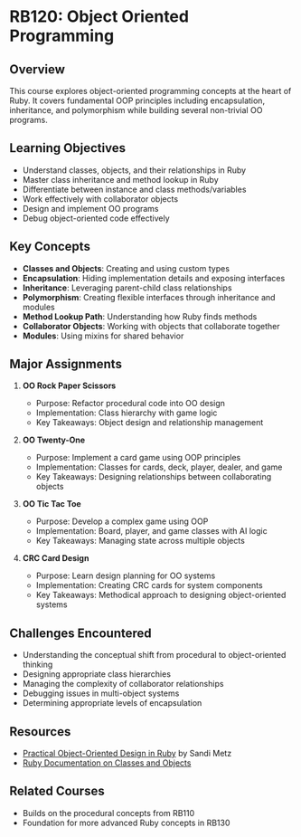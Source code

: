 # RB120: Object Oriented Programming

## Overview
This course explores object-oriented programming concepts at the heart of Ruby. It covers fundamental OOP principles including encapsulation, inheritance, and polymorphism while building several non-trivial OO programs.

## Learning Objectives
- Understand classes, objects, and their relationships in Ruby
- Master class inheritance and method lookup in Ruby
- Differentiate between instance and class methods/variables
- Work effectively with collaborator objects
- Design and implement OO programs
- Debug object-oriented code effectively

## Key Concepts
- **Classes and Objects**: Creating and using custom types
- **Encapsulation**: Hiding implementation details and exposing interfaces
- **Inheritance**: Leveraging parent-child class relationships
- **Polymorphism**: Creating flexible interfaces through inheritance and modules
- **Method Lookup Path**: Understanding how Ruby finds methods
- **Collaborator Objects**: Working with objects that collaborate together
- **Modules**: Using mixins for shared behavior

## Major Assignments
1. **OO Rock Paper Scissors**
   - Purpose: Refactor procedural code into OO design
   - Implementation: Class hierarchy with game logic
   - Key Takeaways: Object design and relationship management

2. **OO Twenty-One**
   - Purpose: Implement a card game using OOP principles
   - Implementation: Classes for cards, deck, player, dealer, and game
   - Key Takeaways: Designing relationships between collaborating objects

3. **OO Tic Tac Toe**
   - Purpose: Develop a complex game using OOP
   - Implementation: Board, player, and game classes with AI logic
   - Key Takeaways: Managing state across multiple objects

4. **CRC Card Design**
   - Purpose: Learn design planning for OO systems
   - Implementation: Creating CRC cards for system components
   - Key Takeaways: Methodical approach to designing object-oriented systems

## Challenges Encountered
- Understanding the conceptual shift from procedural to object-oriented thinking
- Designing appropriate class hierarchies
- Managing the complexity of collaborator relationships
- Debugging issues in multi-object systems
- Determining appropriate levels of encapsulation

## Resources
- [Practical Object-Oriented Design in Ruby](https://www.poodr.com/) by Sandi Metz
- [Ruby Documentation on Classes and Objects](https://ruby-doc.org/core/Class.html)

## Related Courses
- Builds on the procedural concepts from RB110
- Foundation for more advanced Ruby concepts in RB130
